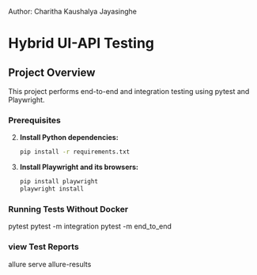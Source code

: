 Author: Charitha Kaushalya Jayasinghe

# Hybrid UI-API Testing


## Project Overview

This project performs end-to-end and integration testing using pytest and Playwright.


### Prerequisites
2. **Install Python dependencies:**

    ```sh
    pip install -r requirements.txt
    ```

3. **Install Playwright and its browsers:**

    ```sh
    pip install playwright
    playwright install
    ```

### Running Tests Without Docker
pytest
pytest -m integration
pytest -m end_to_end

### view Test Reports
allure serve allure-results
